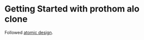 # Getting Started with prothom alo clone

Followed [atomic design](https://bradfrost.com/blog/post/atomic-web-design/).